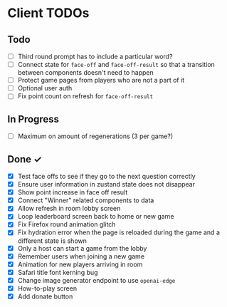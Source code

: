 # Client TODOs

## Todo

- [ ] Third round prompt has to include a particular word?
- [ ] Connect state for `face-off` and `face-off-result` so that a transition between components doesn't need to happen
- [ ] Protect game pages from players who are not a part of it
- [ ] Optional user auth
- [ ] Fix point count on refresh for `face-off-result`

## In Progress

- [ ] Maximum on amount of regenerations (3 per game?)

## Done ✓

- [x] Test face offs to see if they go to the next question correctly
- [x] Ensure user information in zustand state does not disappear
- [x] Show point increase in face off result
- [x] Connect "Winner" related components to data
- [x] Allow refresh in room lobby screen
- [x] Loop leaderboard screen back to home or new game
- [x] Fix Firefox round animation glitch
- [x] Fix hydration error when the page is reloaded during the game and a different state is shown
- [x] Only a host can start a game from the lobby
- [x] Remember users when joining a new game
- [x] Animation for new players arriving in room
- [x] Safari title font kerning bug
- [x] Change image generator endpoint to use `openai-edge`
- [x] How-to-play screen
- [x] Add donate button

